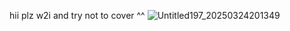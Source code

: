 hii plz w2i and try not to cover ^^
![Untitled197_20250324201349](https://github.com/user-attachments/assets/de3604c8-8df8-42cd-8a27-e7653c348fa6)
